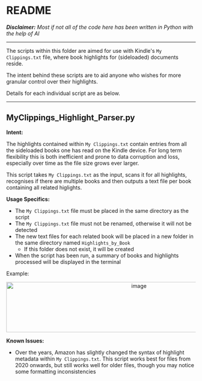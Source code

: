 # README

_**Disclaimer:** Most if not all of the code here has been written in Python with the help of AI_

---

The scripts within this folder are aimed for use with Kindle's `My Clippings.txt` file, where book highlights for (sideloaded) documents reside.

The intent behind these scripts are to aid anyone who wishes for more granular control over their highlights.

Details for each individual script are as below.

---

## MyClippings_Highlight_Parser.py

**Intent:**

The highlights contained within `My Clippings.txt` contain entries from all the sideloaded books one has read on the Kindle device. For long term flexibility this is both inefficient and prone to data corruption and loss, especially over time as the file size grows ever larger.

This script takes `My Clippings.txt` as the input, scans it for all highlights, recognises if there are multiple books and then outputs a text file per book containing all related higlights.

**Usage Specifics:**

- The `My Clippings.txt` file must be placed in the same directory as the script
- The `My Clippings.txt` file must not be renamed, otherwise it will not be detected
- The new text files for each related book will be placed in a new folder in the same directory named `Highlights_by_Book`
  - If this folder does not exist, it will be created
- When the script has been run, a summary of books and highlights processed will be displayed in the terminal

Example:

<p align="center">
  <img width="690" height="134" alt="image" src="https://github.com/user-attachments/assets/e83f1a50-314a-4540-b1f6-9b1c4571854e" />
</p>

**Known Issues:**

- Over the years, Amazon has slightly changed the syntax of highlight metadata within `My Clippings.txt`. This script works best for files from 2020 onwards, but still works well for older files, though you may notice some formatting inconsistencies
